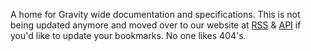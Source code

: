 A home for Gravity wide documentation and specifications.  This is not being updated anymore and moved over to our website at [RSS](https://dashboard.gravity.com/assets/docs/rss.php) & [API](https://dashboard.gravity.com/assets/docs/api.php) if you'd like to update your bookmarks.  No one likes 404's.
